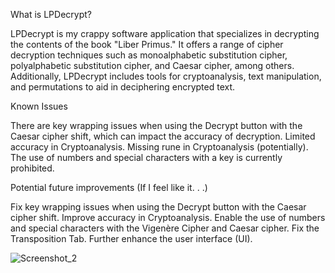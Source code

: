 What is LPDecrypt?

LPDecrypt is my crappy software application that specializes in decrypting the contents of the book "Liber Primus." It offers a range of cipher decryption techniques such as monoalphabetic substitution cipher, polyalphabetic substitution cipher, and Caesar cipher, among others. Additionally, LPDecrypt includes tools for cryptoanalysis, text manipulation, and permutations to aid in deciphering encrypted text.

Known Issues

There are key wrapping issues when using the Decrypt button with the Caesar cipher shift, which can impact the accuracy of decryption. Limited accuracy in Cryptoanalysis. Missing rune in Cryptoanalysis (potentially). The use of numbers and special characters with a key is currently prohibited.

Potential future improvements (If I feel like it. . .)

Fix key wrapping issues when using the Decrypt button with the Caesar cipher shift.
Improve accuracy in Cryptoanalysis.
Enable the use of numbers and special characters with the Vigenère Cipher and Caesar cipher.
Fix the Transposition Tab.
Further enhance the user interface (UI).



![Screenshot_2](https://user-images.githubusercontent.com/85088397/224795592-d6cb3cf8-0f44-44fe-aca6-88e618f3c583.png)
